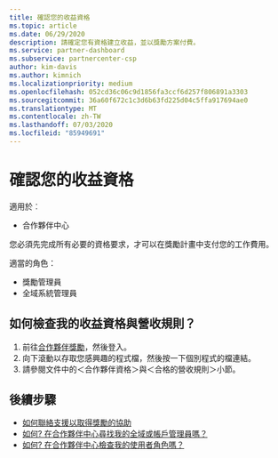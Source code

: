 ```yaml
---
title: 確認您的收益資格
ms.topic: article
ms.date: 06/29/2020
description: 請確定您有資格建立收益，並以獎勵方案付費。
ms.service: partner-dashboard
ms.subservice: partnercenter-csp
author: kim-davis
ms.author: kimnich
ms.localizationpriority: medium
ms.openlocfilehash: 052cd36c06c9d1856fa3ccf6d257f806891a3303
ms.sourcegitcommit: 36a60f672c1c3d6b63fd225d04c5ffa917694ae0
ms.translationtype: MT
ms.contentlocale: zh-TW
ms.lasthandoff: 07/03/2020
ms.locfileid: "85949691"
---
```

# <a name="confirm-your-earnings-eligibility"></a>確認您的收益資格

適用於︰

- 合作夥伴中心

您必須先完成所有必要的資格要求，才可以在獎勵計畫中支付您的工作費用。

適當的角色：

- 獎勵管理員
- 全域系統管理員

## <a name="how-do-i-check-my-earning-eligibility-and-revenue-rules"></a>如何檢查我的收益資格與營收規則？

1. 前往[合作夥伴獎勵](https://partner.microsoft.com/membership/partner-incentives)，然後登入。
2. 向下滾動以存取您感興趣的程式檔，然後按一下個別程式的檔連結。
3. 請參閱文件中的＜合作夥伴資格＞與＜合格的營收規則＞小節。

## <a name="next-steps"></a>後續步驟

- [如何聯絡支援以取得獎勵的協助](https://support.microsoft.com/help/4014850)
- [如何? 在合作夥伴中心尋找我的全域或帳戶管理員嗎？](https://support.microsoft.com/help/4534519)
- [如何? 在合作夥伴中心檢查我的使用者角色嗎？](https://support.microsoft.com/help/4534700)
